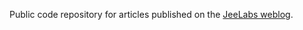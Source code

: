 Public code repository for articles published on the [JeeLabs weblog][1].

[1]: https://jeelabs.org/
